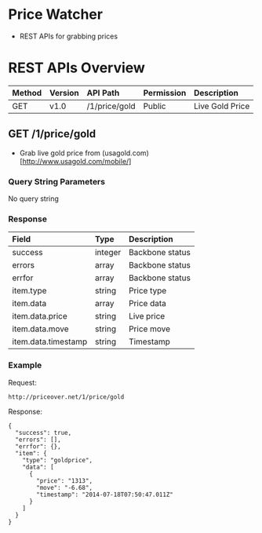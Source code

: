 
# Price Watcher

* REST APIs for grabbing prices

# REST APIs Overview

| Method | Version | API Path | Permission | Description
|:-----|:------|:------|:----------|:---------------|
| GET | v1.0 | /1/price/gold | Public | Live Gold Price

## GET /1/price/gold

* Grab live gold price from (usagold.com)[http://www.usagold.com/mobile/]

### Query String Parameters

No query string

### Response

| Field | Type |  Description| 
|:-----|:------|:----------|
| success | integer | Backbone status
| errors  | array | Backbone status
| errfor  | array | Backbone status
| item.type   | string | Price type
| item.data   | array | Price data
| item.data.price | string | Live price
| item.data.move | string | Price move
| item.data.timestamp | string | Timestamp

### Example

Request:
```
http://priceover.net/1/price/gold
```
Response:
```
{
  "success": true,
  "errors": [],
  "errfor": {},
  "item": {
    "type": "goldprice",
    "data": [
      {
        "price": "1313",
        "move": "-6.68",
        "timestamp": "2014-07-18T07:50:47.011Z"
      }
    ]
  }
}
```